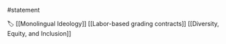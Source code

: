 #statement 

🏷 [[Monolingual Ideology]] [[Labor-based grading contracts]] [[Diversity, Equity, and Inclusion]]